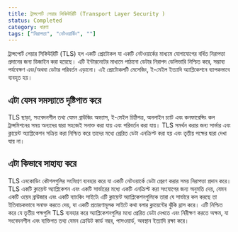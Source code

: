 ```yaml
---
title: ট্রান্সপোর্ট লেয়ার সিকিউরিটি (Transport Layer Security )
status: Completed
category: ধারণা
tags: ["নিরাপত্তা", "নেটওয়ার্কিং", ""]
---
```


ট্রান্সপোর্ট লেয়ার সিকিউরিটি (TLS) হল একটি প্রোটোকল যা একটি নেটওয়ার্কের মাধ্যমে যোগাযোগের বর্ধিত নিরাপত্তা প্রদানের জন্য ডিজাইন করা হয়েছে।
এটি ইন্টারনেটের মাধ্যমে পাঠানো ডেটার নিরাপদ ডেলিভারি নিশ্চিত করে,
সম্ভাব্য পর্যবেক্ষণ এবং/অথবা ডেটার পরিবর্তন এড়ানো।
এই প্রোটোকলটি মেসেজিং, ই-মেইল ইত্যাদি অ্যাপ্লিকেশনে ব্যাপকভাবে ব্যবহৃত হয়।

## এটা যেসব সমস্যাতে দৃষ্টিপাত করে 

TLS ছাড়া, সংবেদনশীল তথ্য যেমন ব্রাউজিং অভ্যাস, ই-মেইল চিঠিপত্র, অনলাইন চ্যাট এবং কনফারেন্সিং কল
ট্রান্সমিশনের সময় অন্যদের দ্বারা সহজেই সনাক্ত করা যায় এবং পরিবর্তন করা যায়।
TLS সমর্থন করার জন্য সার্ভার এবং ক্লায়েন্ট অ্যাপ্লিকেশন সক্রিয় করা নিশ্চিত করে
তাদের মধ্যে প্রেরিত ডেটা এনক্রিপ্ট করা হয় এবং তৃতীয় পক্ষের দ্বারা দেখা যায় না।

## এটা কিভাবে সাহায্য করে

TLS এনকোডিং কৌশলগুলির সংমিশ্রণ ব্যবহার করে যা একটি নেটওয়ার্কে ডেটা প্রেরণ করার সময় নিরাপত্তা প্রদান করে।
TLS একটি ক্লায়েন্ট অ্যাপ্লিকেশন এবং একটি সার্ভারের মধ্যে একটি এনক্রিপ্ট করা সংযোগের জন্য অনুমতি দেয়, যেমন একটি ওয়েব ব্রাউজার এবং একটি ব্যাংকিং সাইটে৷
এটি ক্লায়েন্ট অ্যাপ্লিকেশনগুলিকে তারা যে সার্ভারে কল করছে তা ইতিবাচকভাবে সনাক্ত করতে দেয়,
যা একটি প্রতারণামূলক সাইটে কথা বলার ক্লায়েন্টের ঝুঁকি হ্রাস করে।
এটি নিশ্চিত করে যে তৃতীয় পক্ষগুলি TLS ব্যবহার করে অ্যাপ্লিকেশনগুলির মধ্যে প্রেরিত ডেটা দেখতে এবং নিরীক্ষণ করতে অক্ষম,
যা সংবেদনশীল এবং ব্যক্তিগত তথ্য যেমন ক্রেডিট কার্ড নম্বর, পাসওয়ার্ড, অবস্থান ইত্যাদি রক্ষা করে।
